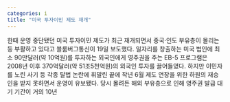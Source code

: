 ```yaml
---
categories: i
title: "미국 투자이민 제도 재개"
---
```

한때 운영 중단됐던 미국 투자이민 제도가 최근 재개되면서 중국·인도 부유층이 몰리는 등 부활하고 있다고 블룸버그통신이 19일 보도했다. 일자리를 창출하는 미국 법인에 최소 90만달러(약 10억원)를 투자하는 외국인에게 영주권을 주는 EB-5 프로그램은 2008년 이후 370억달러(약 51조5천억원)의 외국인 투자를 끌어들였다. 하지만 이민자를 노린 사기 등 각종 탈법 논란에 휘말린 끝에 작년 6월 제도 연장을 위한 하원의 재승인을 받지 못하면서 운영이 유보됐다. 당시 몰려든 해외 부유층으로 인해 영주권 발급 대기 기간이 거의 10년